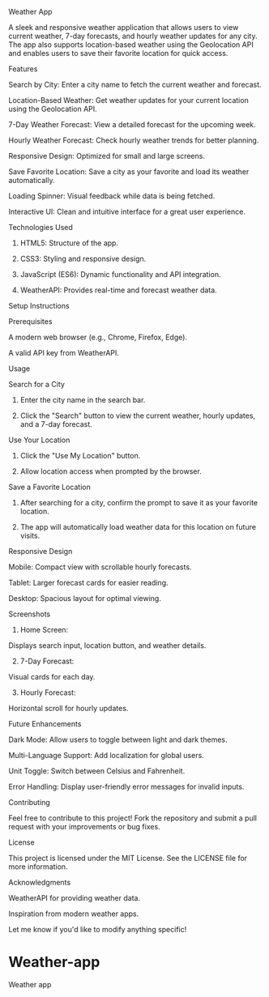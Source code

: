 
Weather App

A sleek and responsive weather application that allows users to view current weather, 7-day forecasts, and hourly weather updates for any city. The app also supports location-based weather using the Geolocation API and enables users to save their favorite location for quick access.

Features

Search by City: Enter a city name to fetch the current weather and forecast.

Location-Based Weather: Get weather updates for your current location using the Geolocation API.

7-Day Weather Forecast: View a detailed forecast for the upcoming week.

Hourly Weather Forecast: Check hourly weather trends for better planning.

Responsive Design: Optimized for small and large screens.

Save Favorite Location: Save a city as your favorite and load its weather automatically.

Loading Spinner: Visual feedback while data is being fetched.

Interactive UI: Clean and intuitive interface for a great user experience.

Technologies Used

1. HTML5: Structure of the app.


2. CSS3: Styling and responsive design.


3. JavaScript (ES6): Dynamic functionality and API integration.


4. WeatherAPI: Provides real-time and forecast weather data.

Setup Instructions

Prerequisites

A modern web browser (e.g., Chrome, Firefox, Edge).

A valid API key from WeatherAPI.


Usage

Search for a City

1. Enter the city name in the search bar.


2. Click the "Search" button to view the current weather, hourly updates, and a 7-day forecast.



Use Your Location

1. Click the "Use My Location" button.


2. Allow location access when prompted by the browser.



Save a Favorite Location

1. After searching for a city, confirm the prompt to save it as your favorite location.


2. The app will automatically load weather data for this location on future visits.

Responsive Design

Mobile: Compact view with scrollable hourly forecasts.

Tablet: Larger forecast cards for easier reading.

Desktop: Spacious layout for optimal viewing.

Screenshots

1. Home Screen:

Displays search input, location button, and weather details.



2. 7-Day Forecast:

Visual cards for each day.



3. Hourly Forecast:

Horizontal scroll for hourly updates.


Future Enhancements

Dark Mode: Allow users to toggle between light and dark themes.

Multi-Language Support: Add localization for global users.

Unit Toggle: Switch between Celsius and Fahrenheit.

Error Handling: Display user-friendly error messages for invalid inputs.


Contributing

Feel free to contribute to this project! Fork the repository and submit a pull request with your improvements or bug fixes.


License

This project is licensed under the MIT License. See the LICENSE file for more information.

Acknowledgments

WeatherAPI for providing weather data.

Inspiration from modern weather apps.

Let me know if you'd like to modify anything specific!

# Weather-app
Weather app
